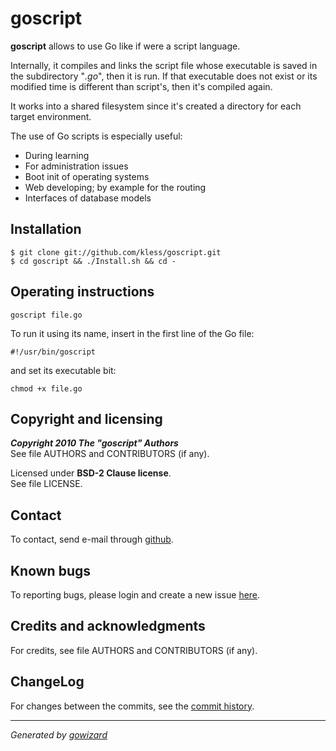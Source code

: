 goscript
========

**goscript** allows to use Go like if were a script language.

Internally, it compiles and links the script file whose executable is saved in
the subdirectory "*.go*", then it is run. If that executable does not exist or
its modified time is different than script's, then it's compiled again.

It works into a shared filesystem since it's created a directory for each target
environment.

The use of Go scripts is especially useful:

+ During learning
+ For administration issues
+ Boot init of operating systems
+ Web developing; by example for the routing
+ Interfaces of database models


## Installation

	$ git clone git://github.com/kless/goscript.git
	$ cd goscript && ./Install.sh && cd -


## Operating instructions

	goscript file.go

To run it using its name, insert in the first line of the Go file:

	#!/usr/bin/goscript

and set its executable bit:

	chmod +x file.go


## Copyright and licensing

***Copyright 2010  The "goscript" Authors***  
See file AUTHORS and CONTRIBUTORS (if any).

Licensed under **BSD-2 Clause license**.  
See file LICENSE.


## Contact

To contact, send e-mail through [github][1].


## Known bugs

To reporting bugs, please login and create a new issue [here][2].


## Credits and acknowledgments

For credits, see file AUTHORS and CONTRIBUTORS (if any).


## ChangeLog

For changes between the commits, see the [commit history][3].


* * *
*Generated by [gowizard](http://github.com/kless/gowizard)*


[1]: https://github.com/kless
[2]: https://github.com/kless/goscript/issues
[3]: https://github.com/kless/goscript/commits/master

